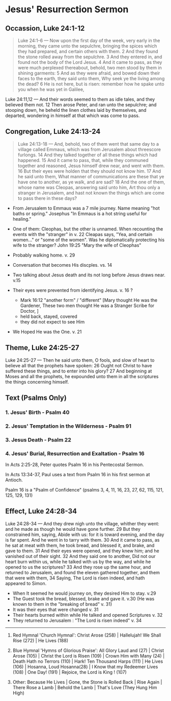 # Jesus' Resurrection Sermon

## Occassion, Luke 24:1-12

> Luke 24:1-6 &mdash; Now upon the first day of the week, very early in the morning, they came unto the sepulchre, bringing the spices which they had prepared, and certain others with them. 2 And they found the stone rolled away from the sepulchre. 3 And they entered in, and found not the body of the Lord Jesus. 4 And it came to pass, as they were much perplexed thereabout, behold, two men stood by them in shining garments: 5 And as they were afraid, and bowed down their faces to the earth, they said unto them, Why seek ye the living among the dead? 6 He is not here, but is risen: remember how he spake unto you when he was yet in Galilee,

Luke 24:11,12 &mdash; And their words seemed to them as idle tales, and they believed them not. 12 Then arose Peter, and ran unto the sepulchre; and stooping down, he beheld the linen clothes laid by themselves, and departed, wondering in himself at that which was come to pass.

## Congregation, Luke 24:13-24

> Luke 24:13-18 &mdash; And, behold, two of them went that same day to a village called Emmaus, which was from Jerusalem about threescore furlongs. 14 And they talked together of all these things which had happened. 15 And it came to pass, that, while they communed together and reasoned, Jesus himself drew near, and went with them. 16 But their eyes were holden that they should not know him. 17 And he said unto them, What manner of communications are these that ye have one to another, as ye walk, and are sad? 18 And the one of them, whose name was Cleopas, answering said unto him, Art thou only a stranger in Jerusalem, and hast not known the things which are come to pass there in these days?

- From Jerusalem to Emmaus was a 7 mile journey. Name meaning "hot baths or spring." Josephus "In Emmaus is a hot string useful for healing."

- One of them: Cleophas, but the other is unnamed. When recounting the events with the "stranger" in v. 22 Cleapas says, "Yea, and certain women..." or "some of the women". Was he diplomatically protecting his wife to the stranger? John 19:25 "Mary the wife of Cleophas"

- Probably walking home. v. 29

- Conversation that becomes His discples. vs. 14 

- Two talking about Jesus death and its not long before Jesus draws near. v.15

- Their eyes were prevented from identifying Jesus. v. 16 ? 
	+ Mark 16:12 "another form" / "different" [Mary thought He was the Gardener, These two men thought He was a Stranger Scribe for Doctor, ]
	+ held back, stayed, covered
	+ they did not expect to see Him

- We Hoped He was the One. v. 21

## Theme, Luke 24:25-27

Luke 24:25-27 &mdash; Then he said unto them, O fools, and slow of heart to believe all that the prophets have spoken: 26 Ought not Christ to have suffered these things, and to enter into his glory? 27 And beginning at Moses and all the prophets, he expounded unto them in all the scriptures the things concerning himself.

## Text (Psalms Only)

### 1. Jesus' Birth - Psalm 40

### 2. Jesus' Temptation in the Wilderness - Psalm 91

### 3. Jesus Death - Psalm 22

### 4. Jesus' Burial, Resurrection and Exaltation - Psalm 16

In Acts 2:25-28, Peter quotes Psalm 16 in his Pentecostal Sermon.

In Acts 13:34-37, Paul uses a text from Psalm 16 in his first sermon at Antioch.

Psalm 16 is a "Psalm of Confidence" (psalms 3, 4, 11, 16, 23, 27, 62, 115, 121, 125, 129, 131)

## Effect, Luke 24:28-34

Luke 24:28-34 &mdash; And they drew nigh unto the village, whither they went: and he made as though he would have gone further. 29 But they constrained him, saying, Abide with us: for it is toward evening, and the day is far spent. And he went in to tarry with them. 30 And it came to pass, as he sat at meat with them, he took bread, and blessed it, and brake, and gave to them. 31 And their eyes were opened, and they knew him; and he vanished out of their sight. 32 And they said one to another, Did not our heart burn within us, while he talked with us by the way, and while he opened to us the scriptures? 33 And they rose up the same hour, and returned to Jerusalem, and found the eleven gathered together, and them that were with them, 34 Saying, The Lord is risen indeed, and hath appeared to Simon.

- When It seemed he would journey on, they desired Him to stay. v.29
- The Guest took the bread, blessed, brake and gave it. v.30 (He was known to them in the "breaking of bread" v. 31)
- It was their eyes that were changed v. 31
- Their hearts burned within while He talked and opened Scriptures v. 32
- They returned to Jerusalem :  "The Lord is risen indeed" v. 34

---

1. Red Hymnal 'Church Hymnal': Christ Arose (258) |  Hallelujah! We Shall Rise (272) | He Lives (188)

2. Blue Hymnal 'Hymns of Glorious Praise': All Glory Laud and (27) | Christ Arose (105) | Christ the Lord is Risen (109) | Crown Him with Many (24) | Death Hath no Terrors (110) | Hark! Ten Thousand Harps (111) | He Lives (106) | Hosanna, Loud Hosanna(28) |  I Know that my Redeemer Lives (108) | One Day! (191) | Rejoice, the Lord is King ! (107)

3. Other: Because He Lives | Gone, the Stone is Rolled Back | Rise Again | There Rose a Lamb | Behold the Lamb | That's Love (They Hung Him High)